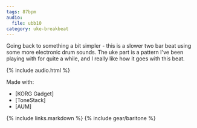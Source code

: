 ```yaml
---
tags: 87bpm
audio:
  file: ubb10
category: uke-breakbeat
---
```

Going back to something a bit simpler - this is a slower two bar beat using some more electronic drum sounds. The uke part is a pattern I've been playing with for quite a while, and I really like how it goes with this beat.

{% include audio.html %}

Made with:

* [KORG Gadget]
* [ToneStack]
* [AUM]

{% include links.markdown %}
{% include gear/baritone %}